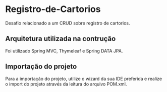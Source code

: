 # Registro-de-Cartorios
Desafio relacionado a um CRUD sobre registro de cartorios.


## Arquitetura utilizada na contrução

Foi utilizado Spring MVC, Thymeleaf e Spring DATA JPA.


## Importação do projeto

Para a importação do projeto, utilize o wizard da sua IDE preferida e realize o import do projeto através da leitura do arquivo POM.xml. 


